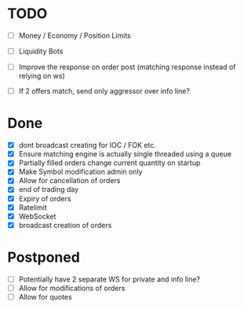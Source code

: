 # TODO
- [ ] Money / Economy / Position Limits
- [ ] Liquidity Bots
- [ ] Improve the response on order post (matching response instead of relying on ws)
- [ ] If 2 offers match, send only aggressor over info line?


# Done
- [x] dont broadcast creating for IOC / FOK etc. 
- [x] Ensure matching engine is actually single threaded using a queue
- [x] Partially filled orders change current quantity on startup
- [x] Make Symbol modification admin only
- [x] Allow for cancellation of orders
- [x] end of trading day
- [x] Expiry of orders
- [x] Ratelimit
- [x] WebSocket
- [x] broadcast creation of orders

# Postponed
- [ ] Potentially have 2 separate WS for private and info line?
- [ ] Allow for modifications of orders
- [ ] Allow for quotes
